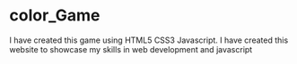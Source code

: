 # color_Game
I have created this game using HTML5 CSS3 Javascript. I have created this website to showcase my skills in web development and javascript
